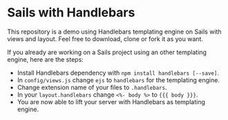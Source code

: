 # Sails with Handlebars

This repository is a demo using Handlebars templating engine on Sails with views and layout.
Feel free to download, clone or fork it as you want.

If you already are working on a Sails project using an other templating engine, here are the steps:
* Install Handlebars dependency with ```npm install handlebars [--save]```.
* In ```config/views.js``` change ```ejs``` to ```handlebars``` for the templating engine.
* Change extension name of your files to ```.handlebars```.
* In your ```layout.handlebars``` change ```<%- body %>``` to ```{{{ body }}}```.
* You are now able to lift your server with Handlebars as templating engine.
